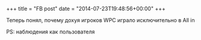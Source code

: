 +++
title = "FB post"
date = "2014-07-23T19:48:56+00:00"
+++

Теперь понял, почему дохуя игроков WPC играло исключительно в All in 

PS: наблюдения как пользователя



